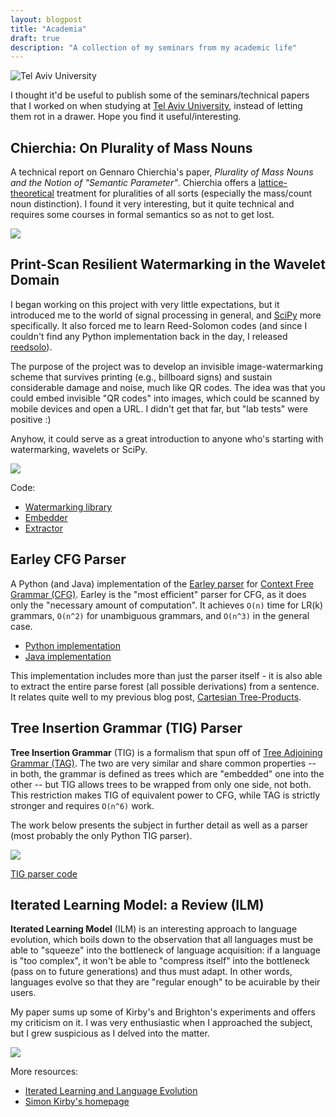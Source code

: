 ```yaml
---
layout: blogpost
title: "Academia"
draft: true
description: "A collection of my seminars from my academic life"
---
```


<img src="http://tomerfiliba.com/static/res/2013-05-12-tau.png" title="Tel Aviv University" class="blog-post-image" />

I thought it'd be useful to publish some of the seminars/technical papers that I worked on when 
studying at [Tel Aviv University](http://tau.ac.il), instead of letting them rot in a drawer.
Hope you find it useful/interesting.

## Chierchia: On Plurality of Mass Nouns ##

A technical report on Gennaro Chierchia's paper, *Plurality of Mass Nouns and the Notion of
"Semantic Parameter"*. Chierchia offers a [lattice-theoretical](http://en.wikipedia.org/wiki/Lattice_(order))
treatment for pluralities of all sorts (especially the mass/count noun distinction).
I found it very interesting, but it quite technical and requires some courses in formal semantics 
so as not to get lost.

<a href="http://tomerfiliba.com/static/academia/Chierchia/techrep.pdf">
<img src="http://tomerfiliba.com/static/res/pdf-icon.png"></a>

## Print-Scan Resilient Watermarking in the Wavelet Domain ##

I began working on this project with very little expectations, but it introduced me to the world
of signal processing in general, and [SciPy](http://www.scipy.org/) more specifically. It also 
forced me to learn Reed-Solomon codes (and since I couldn't find any Python implementation back 
in the day, I released [reedsolo](https://pypi.python.org/pypi/reedsolo)).

The purpose of the project was to develop an invisible image-watermarking scheme that survives
printing (e.g., billboard signs) and sustain considerable damage and noise, much like QR codes.
The idea was that you could embed invisible "QR codes" into images, which could be scanned by 
mobile devices and open a URL. I didn't get that far, but "lab tests" were positive :)

Anyhow, it could serve as a great introduction to anyone who's starting with watermarking, wavelets
or SciPy.

<a href="http://tomerfiliba.com/static/academia/DWT-Watermarking/image-project.pdf">
<img src="http://tomerfiliba.com/static/res/pdf-icon.png"></a>

Code:

* [Watermarking library](http://tomerfiliba.com/static/academia/DWT-Watermarking/watermarker.py)
* [Embedder](http://tomerfiliba.com/static/academia/DWT-Watermarking/embed.py)
* [Extractor](http://tomerfiliba.com/static/academia/DWT-Watermarking/extract.py)

## Earley CFG Parser ##

A Python (and Java) implementation of the [Earley parser](http://en.wikipedia.org/wiki/Earley_parser)
for [Context Free Grammar (CFG)](http://en.wikipedia.org/wiki/Context-free_grammar). Earley is 
the "most efficient" parser for CFG, as it does only the "necessary amount of computation". It achieves
``O(n)`` time for LR(k) grammars, ``O(n^2)`` for unambiguous grammars, and ``O(n^3)`` in the 
general case.

* [Python implementation](https://github.com/tomerfiliba/tau/blob/master/earley3.py)
* [Java implementation](https://github.com/tomerfiliba/tau/blob/master/Earley.java)

This implementation includes more than just the parser itself - it is also able to extract the 
entire parse forest (all possible derivations) from a sentence. It relates quite well to my previous
blog post, [Cartesian Tree-Products](http://tomerfiliba.com/blog/Cartesian-Tree-Product/).

## Tree Insertion Grammar (TIG) Parser ##

**Tree Insertion Grammar** (TIG) is a formalism that spun off of 
[Tree Adjoining Grammar (TAG)](http://en.wikipedia.org/wiki/Tree-adjoining_grammar). The two are 
very similar and share common properties -- in both, the grammar is defined as trees which are
"embedded" one into the other -- but TIG allows trees to be wrapped from only one side, not both.
This restriction makes TIG of equivalent power to CFG, while TAG is strictly stronger and 
requires ``O(n^6)`` work.

The work below presents the subject in further detail as well as a parser (most probably the
only Python TIG parser).

<a href="http://tomerfiliba.com/static/academia/TIG/seminar.pdf">
<img src="http://tomerfiliba.com/static/res/pdf-icon.png"></a>

[TIG parser code](http://tomerfiliba.com/static/academia/TIG/tig5.py)

## Iterated Learning Model: a Review (ILM) ##

**Iterated Learning Model** (ILM) is an interesting approach to language evolution, which boils down
to the observation that all languages must be able to "squeeze" into the bottleneck of language 
acquisition: if a language is "too complex", it won't be able to "compress itself" into
the bottleneck (pass on to future generations) and thus must adapt. In other words, languages 
evolve so that they are "regular enough" to be acuirable by their users.

My paper sums up some of Kirby's and Brighton's experiments and offers my criticism on it. I was 
very enthusiastic when I approached the subject, but I grew suspicious as I delved into the matter.

<a href="http://tomerfiliba.com/static/academia/ILM/ilm-report2.pdf">
<img src="http://tomerfiliba.com/static/res/pdf-icon.png"></a>

More resources:

* [Iterated Learning and Language Evolution](http://replicatedtypo.wordpress.com/2009/08/31/iterated-learning-and-language-evolution/)
* [Simon Kirby's homepage](http://www.lel.ed.ac.uk/~simon/)



